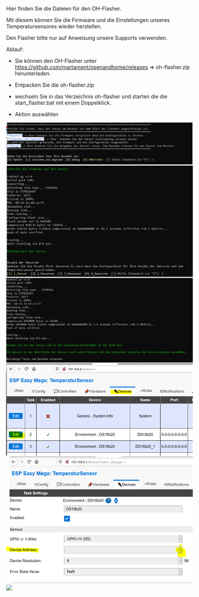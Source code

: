 Hier finden Sie die Dateien für den OH-Flasher.

Mit diesem können Sie die Firmware und die Einstellungen unseres Temperatursensores wieder herstellen. 

Den Flasher bitte nur auf Anweisung unsere Supports verwenden.



Ablauf:
- Sie können den OH-Flasher unter https://github.com/martament/openandhome/releases => oh-flasher.zip herunterladen.
- Entpacken Sie die oh-flasher.zip
- wechseln Sie in das Verzeichnis oh-flasher und starten die die start_flasher.bat mit einem Doppelklick.

- Aktion auswählen
<img src="https://raw.githubusercontent.com/martament/openandhome/master/images/oh-flasher/flasher1.PNG">
<img src="https://raw.githubusercontent.com/martament/openandhome/master/images/oh-flasher/flasher2.PNG">
<img src="https://raw.githubusercontent.com/martament/openandhome/master/images/oh-flasher/flasher3.PNG">
<img src="https://raw.githubusercontent.com/martament/openandhome/master/images/oh-flasher/flasher4.PNG">
<img src="https://raw.githubusercontent.com/martament/openandhome/master/images/oh-flasher/flasher5.PNG">
<img src="https://raw.githubusercontent.com/martament/openandhome/master/images/oh-flasher/flasher6.PNG">
